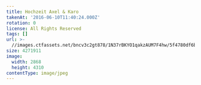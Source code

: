 ```yaml
---
title: Hochzeit Axel & Karo
takenAt: '2016-06-10T11:40:24.000Z'
rotation: 0
license: All Rights Reserved
tags: []
url: >-
  //images.ctfassets.net/bncv3c2gt878/1N37rBKYO1qakzAUM7F4hw/5f4780df6b1a4b1ceb656116ebe2b972/hochzeit-axel--karo_27897052030_o
size: 4271911
image:
  width: 2868
  height: 4310
contentType: image/jpeg
---
```


